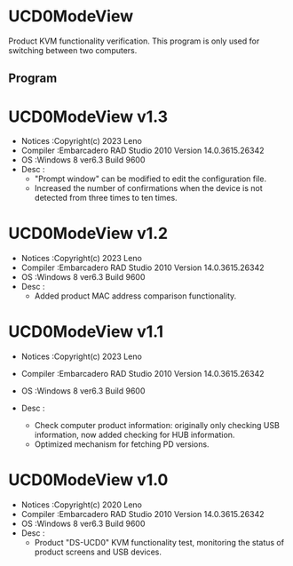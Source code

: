 # UCD0ModeView
 Product KVM functionality verification. This program is only used for switching between two computers.

## Program

# UCD0ModeView v1.3
- Notices :Copyright(c) 2023 Leno
- Compiler :Embarcadero RAD Studio 2010 Version 14.0.3615.26342
- OS :Windows 8 ver6.3 Build 9600
- Desc :
	- "Prompt window" can be modified to edit the configuration file.
	- Increased the number of confirmations when the device is not detected from three times to ten times.

# UCD0ModeView v1.2
- Notices :Copyright(c) 2023 Leno
- Compiler :Embarcadero RAD Studio 2010 Version 14.0.3615.26342
- OS :Windows 8 ver6.3 Build 9600
- Desc :
	- Added product MAC address comparison functionality.

# UCD0ModeView v1.1
- Notices :Copyright(c) 2023 Leno
- Compiler :Embarcadero RAD Studio 2010 Version 14.0.3615.26342
- OS :Windows 8 ver6.3 Build 9600
- Desc :

	- Check computer product information: originally only checking USB information, now added checking for HUB information. 
	- Optimized mechanism for fetching PD versions.

# UCD0ModeView v1.0
- Notices :Copyright(c) 2020 Leno
- Compiler :Embarcadero RAD Studio 2010 Version 14.0.3615.26342
- OS :Windows 8 ver6.3 Build 9600
- Desc :
	- Product "DS-UCD0" KVM functionality test, monitoring the status of product screens and USB devices.